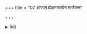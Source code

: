 +++
title = "07 आज्यम् प्रोक्षणमाज्येन मार्जयन्त"

+++

<details><summary>थिते</summary>

आज्यं प्रोक्षणमाज्येन मार्जयन्त इति सर्वप्रोक्षणमार्जनानीत्याज्येन ७
</details>
